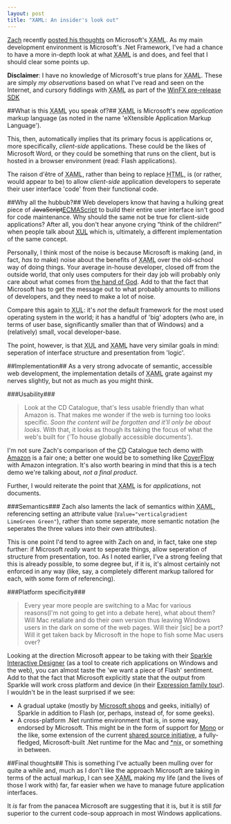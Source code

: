 ```yaml
---
layout: post
title: "XAML: An insider's look out"
---
```


[Zach][zach home] recently [posted his thoughts][zach xaml post] on 
Microsoft's <acronym title="eXtensible Application Markup Language">XAML</acronym>. As my main development environment is Microsoft's .Net Framework, I've had a chance to have a more in-depth look at what <acronym title="eXtensible Application Markup Language">XAML</acronym> is and does, and feel that I should clear some points up.

**Disclaimer**: I have no knowledge of Microsoft's true plans for <acronym title="eXtensible Application Markup Language">XAML</acronym>. These are simply <em>my observations</em> based on what I've read and seen on the Internet, and cursory fiddlings with <acronym title="eXtensible Application Markup Language">XAML</acronym> as part of the [WinFX pre-release <acronym title="Software Development Kit">SDK</acronym>][WinFX SDK]

##What is this <acronym title="eXtensible Application Markup Language">XAML</acronym> you speak of?##
<acronym title="eXtensible Application Markup Language">XAML</acronym> is Microsoft's new <em>application</em> markup language (as noted in the name 'eXtensible Application Markup Language'). 

This, then, automatically implies that its primary focus is applications or, more specifically, <em>client-side</em> applications. These could be the likes of Microsoft Word, or they could be something that runs on the client, but is hosted in a browser environment (read: Flash applications).

The <span xml:lang="fr">raison d'être</span> of <acronym title="eXtensible Application Markup Language">XAML</acronym>, rather than being to replace <acronym title="Hypertext Markup Language">HTML</acronym>, is (or rather, would appear to be) to allow <em>client-side</em> application developers to seperate their user interface 'code' from their functional code.  

##Why all the hubbub?##
Web developers know that having a hulking great piece of <del>JavaScript</del><ins><acronym title="European Computer Manufacturers Association">ECMA</acronym>Script</ins> to build their entire user interface isn't good for code maintenance. Why should the same not be true for client-side applications? After all, you don't hear anyone crying <q>think of the children!</q> when people talk about [<acronym title="XML User Interface Language">XUL</acronym>][Wiki XUL] which is, ultimately, a different implementation of the same concept.

Personally, I think most of the noise is because Microsoft is making (and, in fact, <em>has to</em> make) noise about the benefits of <acronym title="eXtensible Application Markup Language">XAML</acronym> over the old-school way of doing things. Your average in-house developer, closed off from the outside world, that only uses computers for their day job will probably only care about what comes from [the hand of God][msdn]. Add to that the fact that Microsoft has to get the message out to what probably amounts to millions of developers, and they need to make a lot of noise.

Compare this again to <acronym title="XML User Interface Language">XUL</acronym>: it's <em>not</em> the default framework for the most used operating system in the world; it has a handful of 'big' adopters (who are, in terms of user base, significantly smaller than that of Windows) and a (relatively) small, vocal developer-base. 

The point, however, is that <acronym title="XML User Interface Language">XUL</acronym> and <acronym title="eXtensible Application Markup Language">XAML</acronym> have very similar goals in mind: seperation of interface structure and presentation from 'logic'.

##Implementation##
As a very strong advocate of semantic, accessible web development, the implementation details of <acronym title="eXtensible Application Markup Language">XAML</acronym> grate against my nerves slightly, but not as much as you might think. 

###Usability###
> Look at the CD Catalogue, that's less usable friendly than what Amazon is. That makes me wonder if the web is turning too looks specific. <em>Soon the content will be forgotten and it'll only be about looks</em>. With that, it looks as though its taking the focus of what the web's built for ('To house globally accessible documents').

I'm not sure Zach's comparison of the <acronym title="Compact Disc">CD</acronym> Catalogue tech demo with [Amazon][] is a fair one; a better one would be to something like [CoverFlow][] with Amazon integration. It's also worth bearing in mind that this is a tech demo we're talking about, <em>not a final product</em>. 

Further, I would reiterate the point that <acronym title="eXtensible Application Markup Language">XAML</acronym> is for <em>applications</em>, not documents.

###Semantics###
Zach also laments the lack of semantics within <acronym title="eXtensible Application Markup Language">XAML</acronym>, referencing setting an attribute value (<code>Value="verticalgradient LimeGreen Green"</code>), rather than some seperate, more semantic notation (he seperates the three values into their own attributes). 

This is one point I'd tend to agree with Zach on and, in fact, take one step further: if Microsoft <em>really</em> want to seperate things, allow seperation of structure from presentation, too. As I noted earlier, I've a strong feeling that this is already possible, to some degree but, if it is, it's almost certainly not enforced in any way (like, say, a completely different markup tailored for each, with some form of referencing).

###Platform specificity###
>Every year more people are switching to a Mac for various reasons(I'm not going to get into a debate here), what about them? Will Mac retaliate and do their own version thus leaving Windows users in the dark on some of the web pages. Will their \[sic\] be a port? Will it get taken back by Microsoft in the hope to fish some Mac users over?

Looking at the direction Microsoft appear to be taking with their [Sparkle Interactive Designer][Sparkle] (as a tool to create rich applications on Windows and the web), you can almost taste the 'we want a piece of Flash' sentiment. Add to that the fact that Microsoft explicitly state that the output from Sparkle will work cross platform and device (in their [Expression family tour][Expression tour]). I wouldn't be in the least surprised if we see:

* A gradual uptake (mostly by [Microsoft shops][FSC] and geeks, initially) of Sparkle in addition to Flash (or, perhaps, instead of, for some geeks).
* A cross-platform .Net runtime environment that is, in some way, endorsed by Microsoft. This might be in the form of support for [Mono][] or the like, some extension of the current [shared source initiative][.Net shared source], a fully-fledged, Microsoft-built .Net runtime for the Mac and <abbr title="Unix-style operating systems">*nix</abbr>, or something in between.

##Final thoughts##
This is something I've actually been mulling over for quite a while and, much as I don't like the approach Microsoft are taking in terms of the actual markup, I can see <acronym title="eXtensible Application Markup Language">XAML</acronym> making my life (and the lives of those I work with) far, far easier when we have to manage future application interfaces.

It <em>is</em> far from the panacea Microsoft are suggesting that it is, but it is still <em>far</em> superior to the current code-soup approach in most Windows applications.

[zach home]: http://www.zachinglis.com/ "Zach Inglis"
[zach xaml post]: http://www.zachinglis.com/web-accessibility/xaml-who/ "XAML: An Outsiders Look In"
[WinFX SDK]: http://www.microsoft.com/downloads/info.aspx?u=http%3A%2F%2Fgo.microsoft.com%2Ffwlink%2F%3FLinkId%3D50707&na=44&p=0&SrcDisplayLang=en&SrcCategoryId=&SrcFamilyId=CE888B4C-CCBD-452F-9D90-F4B7190CCA24
[Wiki XUL]: http://en.wikipedia.org/wiki/XUL "Wikipedia entry on XUL"
[msdn]: http://msdn.microsoft.com/ "Microsoft Developer Network"
[Amazon]: http://www.amazon.com/
[CoverFlow]: http://www.steelskies.com/coverflow/HomePage.html
[Sparkle]: http://www.microsoft.com/products/expression/en/interactive_designer/default.aspx
[Expression tour]: http://www.microsoft.com/products/expression/en/demos.aspx "Microsoft Expression Tours & Demos"
[FSC]: http://www.fujitsu-siemens.com/ "Fujitsu Siemens Computers, the company I work for"
[Mono]: http://www.mono-project.com/
[.Net shared source]: http://www.microsoft.com/downloads/details.aspx?FamilyId=3A1C93FA-7462-47D0-8E56-8DD34C6292F0&displaylang=en
